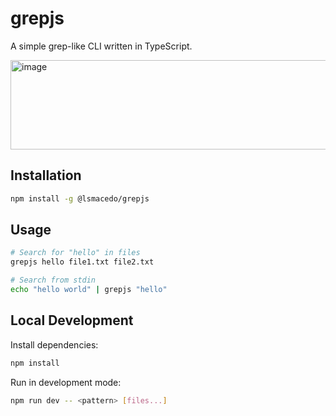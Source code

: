# grepjs

A simple grep-like CLI written in TypeScript.

<img width="623" height="143" alt="image" src="https://github.com/user-attachments/assets/ac23f3d0-c1d9-41ba-8d6e-7c16760e8f8d" />

## Installation

```bash
npm install -g @lsmacedo/grepjs
```

## Usage

```bash
# Search for "hello" in files
grepjs hello file1.txt file2.txt

# Search from stdin
echo "hello world" | grepjs "hello"
```

## Local Development

Install dependencies:

```bash
npm install
```

Run in development mode:

```bash
npm run dev -- <pattern> [files...]
```
